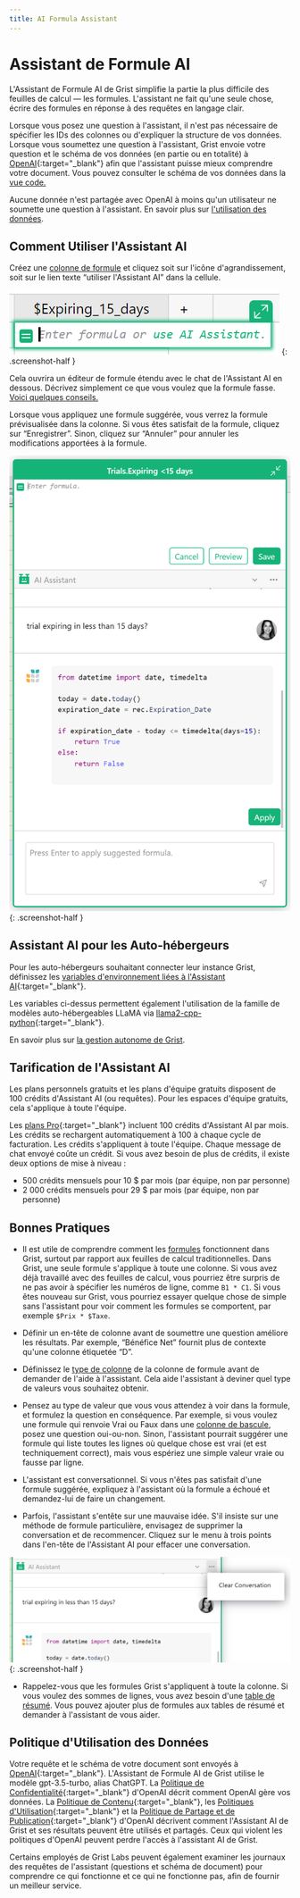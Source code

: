 ```yaml
---
title: AI Formula Assistant
---
```


Assistant de Formule AI
==============

L'Assistant de Formule AI de Grist simplifie la partie la plus difficile des feuilles de calcul — les formules. L'assistant ne fait qu'une seule chose, écrire des formules en réponse à des requêtes en langage clair.

Lorsque vous posez une question à l'assistant, il n'est pas nécessaire de spécifier les IDs des colonnes ou d'expliquer la structure de vos données. Lorsque vous soumettez une question à l'assistant, Grist envoie votre question et le schéma de vos données (en partie ou en totalité) à [OpenAI](https://openai.com/){:target="\_blank"} afin que l'assistant puisse mieux comprendre votre document. Vous pouvez consulter le schéma de vos données dans la [vue code.](formulas.md#code-viewer)

Aucune donnée n'est partagée avec OpenAI à moins qu'un utilisateur ne soumette une question à l'assistant. En savoir plus sur [l'utilisation des données](ai-assistant.md#data-use-policy).

## Comment Utiliser l'Assistant AI

Créez une [colonne de formule](formulas.md) et cliquez soit sur l'icône d'agrandissement, soit sur le lien texte “utiliser l'Assistant AI” dans la cellule.

<span class="screenshot-large">*![Ouverture de l'Assistant AI](images/ai-assistant/formula-cell-editor.png)*</span>
{: .screenshot-half }

Cela ouvrira un éditeur de formule étendu avec le chat de l'Assistant AI en dessous. Décrivez simplement ce que vous voulez que la formule fasse. [Voici quelques conseils.](ai-assistant.md#best-practices)

Lorsque vous appliquez une formule suggérée, vous verrez la formule prévisualisée dans la colonne. Si vous êtes satisfait de la formule, cliquez sur “Enregistrer”. Sinon, cliquez sur “Annuler” pour annuler les modifications apportées à la formule.

<span class="screenshot-large">*![Assistant de Formule AI](images/ai-assistant/ai-assistant-dialog.png)*</span>
{: .screenshot-half }

## Assistant AI pour les Auto-hébergeurs

Pour les auto-hébergeurs souhaitant connecter leur instance Grist, définissez les [variables d'environnement liées à l'Assistant AI](https://github.com/gristlabs/grist-core#ai-formula-assistant-related-variables-all-optional){:target="\_blank"}.

Les variables ci-dessus permettent également l'utilisation de la famille de modèles auto-hébergeables LLaMA via [llama2-cpp-python](https://github.com/abetlen/llama-cpp-python){:target="\_blank"}.

En savoir plus sur [la gestion autonome de Grist](self-managed.md).

## Tarification de l'Assistant AI

Les plans personnels gratuits et les plans d'équipe gratuits disposent de 100 crédits d'Assistant AI (ou requêtes). Pour les espaces d'équipe gratuits, cela s'applique à toute l'équipe.

Les [plans Pro](https://www.getgrist.com/pricing/){:target="\_blank"} incluent 100 crédits d'Assistant AI par mois. Les crédits se rechargent automatiquement à 100 à chaque cycle de facturation. Les crédits s'appliquent à toute l'équipe. Chaque message de chat envoyé coûte un crédit. Si vous avez besoin de plus de crédits, il existe deux options de mise à niveau :

* 500 crédits mensuels pour 10 $ par mois (par équipe, non par personne)
* 2 000 crédits mensuels pour 29 $ par mois (par équipe, non par personne)

## Bonnes Pratiques

* Il est utile de comprendre comment les [formules](formulas.md) fonctionnent dans Grist, surtout par rapport aux feuilles de calcul traditionnelles. Dans Grist, une seule formule s'applique à toute une colonne. Si vous avez déjà travaillé avec des feuilles de calcul, vous pourriez être surpris de ne pas avoir à spécifier les numéros de ligne, comme `B1 * C1`. Si vous êtes nouveau sur Grist, vous pourriez essayer quelque chose de simple sans l'assistant pour voir comment les formules se comportent, par exemple `$Prix * $Taxe`.

* Définir un en-tête de colonne avant de soumettre une question améliore les résultats. Par exemple, “Bénéfice Net” fournit plus de contexte qu'une colonne étiquetée “D”.

* Définissez le [type de colonne](col-types.md) de la colonne de formule avant de demander de l'aide à l'assistant. Cela aide l'assistant à deviner quel type de valeurs vous souhaitez obtenir.

* Pensez au type de valeur que vous vous attendez à voir dans la formule, et formulez la question en conséquence. Par exemple, si vous voulez une formule qui renvoie Vrai ou Faux dans une [colonne de bascule](col-types.md#toggle-columns), posez une question oui-ou-non. Sinon, l'assistant pourrait suggérer une formule qui liste toutes les lignes où quelque chose est vrai (et est techniquement correct), mais vous espériez une simple valeur vraie ou fausse par ligne.

* L'assistant est conversationnel. Si vous n'êtes pas satisfait d'une formule suggérée, expliquez à l'assistant où la formule a échoué et demandez-lui de faire un changement.

* Parfois, l'assistant s'entête sur une mauvaise idée. S'il insiste sur une méthode de formule particulière, envisagez de supprimer la conversation et de recommencer. Cliquez sur le menu à trois points dans l'en-tête de l'Assistant AI pour effacer une conversation.

<span class="screenshot-large">*![Effacer la Conversation de l'Assistant AI](images/ai-assistant/clear-conversation.png)*</span>
{: .screenshot-half }

* Rappelez-vous que les formules Grist s'appliquent à toute la colonne. Si vous voulez des sommes de lignes, vous avez besoin d'une [table de résumé](summary-tables.md). Vous pouvez ajouter plus de formules aux tables de résumé et demander à l'assistant de vous aider.

## Politique d'Utilisation des Données

Votre requête et le schéma de votre document sont envoyés à [OpenAI](https://openai.com/){:target="\_blank"}. L'Assistant de Formule AI de Grist utilise le modèle gpt-3.5-turbo, alias ChatGPT. La [Politique de Confidentialité](https://openai.com/api-data-privacy){:target="\_blank"} d'OpenAI décrit comment OpenAI gère vos données. La [Politique de Contenu](https://labs.openai.com/policies/content-policy){:target="\_blank"}, les [Politiques d'Utilisation](https://openai.com/policies/usage-policies){:target="\_blank"} et la [Politique de Partage et de Publication](https://openai.com/api/policies/sharing-publication/){:target="\_blank"} d'OpenAI décrivent comment l'Assistant AI de Grist et ses résultats peuvent être utilisés et partagés. Ceux qui violent les politiques d'OpenAI peuvent perdre l'accès à l'assistant AI de Grist.

Certains employés de Grist Labs peuvent également examiner les journaux des requêtes de l'assistant (questions et schéma de document) pour comprendre ce qui fonctionne et ce qui ne fonctionne pas, afin de fournir un meilleur service.

